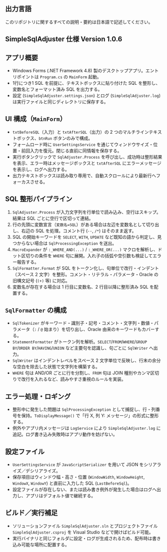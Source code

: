 ## 出力言語
このリポジトリに関するすべての説明・要約は日本語で記述してください。

## SimpleSqlAdjuster 仕様  Version 1.0.6

## アプリ概要
- Windows Forms (.NET Framework 4.8) 製のデスクトップアプリ。エントリポイントは `Program.cs` の `MainForm` 起動。
- 1行につき1 SQL を前提に、テキストボックスに貼り付けた SQL を整形し、変数名とフォーマット済み SQL を出力する。
- 設定 (`SimpleSqlAdjuster.settings.json`) とログ (`SimpleSqlAdjuster.log`) は実行ファイルと同じディレクトリに保存する。

## UI 構成（`MainForm`）
- `txtBeforeSQL`（入力）と `txtAfterSQL`（出力）の 2 つのマルチラインテキストボックス、`btnRun` ボタンのみで構成。
- フォームロード時に `UserSettingsService` を通じてウィンドウサイズ・位置・前回入力を復元。閉じる直前に同情報を保存する。
- 実行ボタンクリックで `SqlAdjuster.Process` を呼び出し、成功時は整形結果を表示、エラー時はメッセージボックスと `txtAfterSQL` にエラーメッセージを表示し、ログへ出力する。
- 出力テキストボックスは読み取り専用で、自動スクロールにより最新行へフォーカスさせる。

## SQL 整形パイプライン
1. `SqlAdjuster.Process` が入力文字列を行単位で読み込み、空行はスキップ。結果は SQL ごとに空行で区切って連結。
2. 行の先頭に変数宣言（`変数名=SQL`）がある場合は左辺を変数名として切り出し、右辺の SQL を処理。コメント行 (`--`, `/*`) はそのまま返す。
3. SQL の開始キーワードを `SELECT`, `WITH`, `UPDATE` など既知の語から判定し、見つからない場合は `SqlProcessingException` を送出。
4. `MacroExpander` が `:_WHERE_AND(...)` / `:_WHERE_OR(...)` マクロを解析し、ドット区切りの条件を `WHERE` 句に展開。入れ子の括弧や空引数も検証してエラー報告する。
5. `SqlFormatter.Format` が SQL をトークン化し、句単位で改行・インデント（スペース 2 文字）を整形。コメント・リテラル・パラメータ・Oracle の旧構文記号 (`(+)` 等) に対応。
6. 変数名が存在する場合は 1 行目に変数名、2 行目以降に整形済み SQL を配置する。

## `SqlFormatter` の構成
- `SqlTokenizer` がキーワード・識別子・記号・コメント・文字列・数値・パラメータ（`:` / `@` 始まり）を切り出し、Oracle 由来のキーワードもカバーする。
- `StatementFormatter` がトークン列を解析。`SELECT`/`FROM`/`WHERE`/`GROUP BY`/`ORDER BY`/`HAVING`/`UNION` など主要句を認識し、句ごとに `SqlWriter` へ出力。
- `SqlWriter` はインデントレベルをスペース 2 文字単位で反映し、行末の余分な空白を除去した状態で文字列を構築する。
- `WHERE` 句は AND/OR ごとに行を分割し、`FROM` 句は JOIN 種別やカンマ区切りで改行を入れるなど、読みやすさ重視のルールを実装。

## エラー処理・ロギング
- 整形中に発生した問題は `SqlProcessingException` として捕捉し、行・列番号を保持。`ToDisplayMessage()` で「行 X, 列 Y: メッセージ」の形式に整形する。
- 例外やアプリ内メッセージは `LogService` により `SimpleSqlAdjuster.log` に追記。ログ書き込み失敗時はアプリ動作を妨げない。

## 設定ファイル
- `UserSettingsService` が `JavaScriptSerializer` を用いて JSON をシリアライズ／デシリアライズ。
- 保存項目はウィンドウ幅・高さ・位置 (`WindowWidth`, `WindowHeight`, `WindowX`, `WindowY`) と直前に入力した SQL (`LastBeforeSql`)。
- 設定ファイルが存在しない、または読み書き例外が発生した場合はログへ出力し、アプリはデフォルト値で継続する。

## ビルド／実行補足
- ソリューションファイル `SimpleSqlAdjuster.sln` とプロジェクトファイル `SimpleSqlAdjuster.csproj` を Visual Studio などで開けばビルド可能。
- 実行バイナリと同じフォルダに設定・ログが生成されるため、配布時は書き込み可能な場所に配置する。

